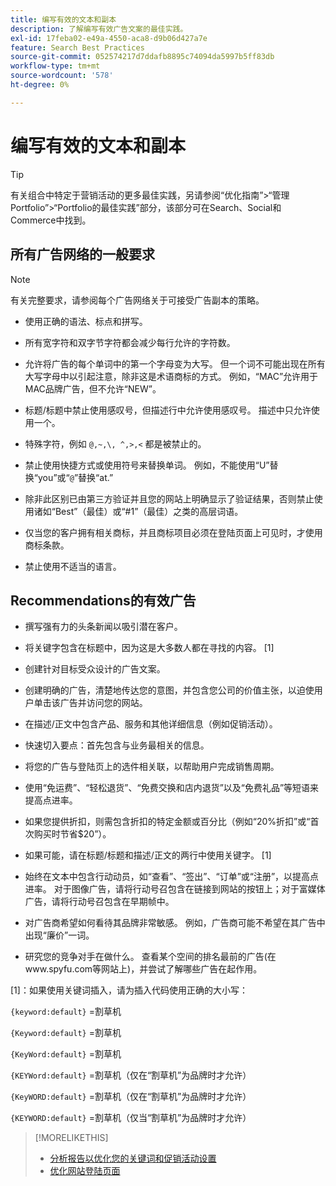 ```yaml
---
title: 编写有效的文本和副本
description: 了解编写有效广告文案的最佳实践。
exl-id: 17feba02-e49a-4550-aca8-d9b06d427a7e
feature: Search Best Practices
source-git-commit: 052574217d7ddafb8895c74094da5997b5ff83db
workflow-type: tm+mt
source-wordcount: '578'
ht-degree: 0%

---
```


# 编写有效的文本和副本

>[!TIP]
>
>有关组合中特定于营销活动的更多最佳实践，另请参阅“优化指南”>“管理Portfolio”>“Portfolio的最佳实践”部分，该部分可在Search、Social和Commerce中找到。<!-- verify convention for referencing Optimization Guide here -->

## 所有广告网络的一般要求

>[!NOTE]
>
>有关完整要求，请参阅每个广告网络关于可接受广告副本的策略。

* 使用正确的语法、标点和拼写。

* 所有宽字符和双字节字符都会减少每行允许的字符数。

* 允许将广告的每个单词中的第一个字母变为大写。 但一个词不可能出现在所有大写字母中以引起注意，除非这是术语商标的方式。 例如，“MAC”允许用于MAC品牌广告，但不允许“NEW”。

* 标题/标题中禁止使用感叹号，但描述行中允许使用感叹号。 描述中只允许使用一个。

* 特殊字符，例如 `@,~,\, ^,>,<` 都是被禁止的。

* 禁止使用快捷方式或使用符号来替换单词。 例如，不能使用“U”替换“you”或“`@`”替换“at.”

* 除非此区别已由第三方验证并且您的网站上明确显示了验证结果，否则禁止使用诸如“Best”（最佳）或“#1”（最佳）之类的高层词语。

* 仅当您的客户拥有相关商标，并且商标项目必须在登陆页面上可见时，才使用商标条款。

* 禁止使用不适当的语言。

## Recommendations的有效广告

* 撰写强有力的头条新闻以吸引潜在客户。

* 将关键字包含在标题中，因为这是大多数人都在寻找的内容。 [1]

* 创建针对目标受众设计的广告文案。

* 创建明确的广告，清楚地传达您的意图，并包含您公司的价值主张，以迫使用户单击该广告并访问您的网站。

* 在描述/正文中包含产品、服务和其他详细信息（例如促销活动）。

* 快速切入要点：首先包含与业务最相关的信息。

* 将您的广告与登陆页上的选件相关联，以帮助用户完成销售周期。

* 使用“免运费”、“轻松退货”、“免费交换和店内退货”以及“免费礼品”等短语来提高点进率。

* 如果您提供折扣，则需包含折扣的特定金额或百分比（例如“20%折扣”或“首次购买时节省$20”）。

* 如果可能，请在标题/标题和描述/正文的两行中使用关键字。 [1]

* 始终在文本中包含行动动员，如“查看”、“签出”、“订单”或“注册”，以提高点进率。 对于图像广告，请将行动号召包含在链接到网站的按钮上；对于富媒体广告，请将行动号召包含在早期帧中。

* 对广告商希望如何看待其品牌非常敏感。 例如，广告商可能不希望在其广告中出现“廉价”一词。

* 研究您的竞争对手在做什么。 查看某个空间的排名最前的广告(在www.spyfu.com等网站上)，并尝试了解哪些广告在起作用。

[1]：如果使用关键词插入，请为插入代码使用正确的大小写：

`{keyword:default}` =割草机

`{Keyword:default}` =割草机

`{KeyWord:default}` =割草机

`{KEYWord:default}` =割草机（仅在“割草机”为品牌时才允许）

`{KeyWORD:default}` =割草机（仅在“割草机”为品牌时才允许）

`{KEYWORD:default}` =割草机（仅当“割草机”为品牌时才允许）

>[!MORELIKETHIS]
>
>* [分析报告以优化您的关键词和促销活动设置](best-practices-analyze.md)
>* [优化网站登陆页面](best-practices-optimize.md)

